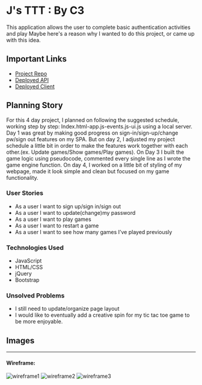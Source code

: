 # J's TTT : By C3

This application allows the user to complete basic authentication activities and play  Maybe here's a reason why I wanted to do this project, or
came up with this idea.

## Important Links

- [Project Repo](https://git.generalassemb.ly/gundyn/game-project)
- [Deployed API](www.link.com)
- [Deployed Client]( https://jeheechoi.github.io/jsttt-client/)

## Planning Story

For this 4 day project, I planned on following the suggested schedule, working step by step: Index.html-app.js-events.js-ui.js using a local server. Day 1 was great by making good progress on sign-in/sign-up/change pw/sign out features on my SPA. But on day 2, I adjusted my project schedule a little bit in order to make the features work together with each other.(ex. Update games/Show games/Play games). On Day 3 I built the game logic using pseudocode, commented every single line as I wrote the game engine function. On day 4, I worked on a little bit of styling of my webpage, made it look simple and clean but focused on my game functionality. 

### User Stories

- As a user I want to sign up/sign in/sign out
- As a user I want to update(change)my password 
- As a user I want to play games
- As a user I want to restart a game
- As a user I want to see how many games I’ve played previously

### Technologies Used

- JavaScript
- HTML/CSS
- jQuery
- Bootstrap

### Unsolved Problems

- I still need to update/organize page layout
- I would like to eventually add a creative spin for my tic tac toe game to be more enjoyable.

## Images

---

#### Wireframe:
![wireframe1]( https://i.imgur.com/QQ5rpA4.png)
![wireframe2]( https://i.imgur.com/IZr9ijf.png)
![wireframe3]( https://i.imgur.com/6bQWtZH.png)
